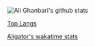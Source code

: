 ![Ali Ghanbari's github stats](https://github-readme-stats.vercel.app/api?username=ali2236&show_icons=true)

[Top Langs](https://github-readme-stats.vercel.app/api/top-langs/?username=ali2236&layout=compact)

[Aligator's wakatime stats](https://github-readme-stats.vercel.app/api/wakatime?username=aligator)
